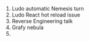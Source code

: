 1. Ludo automatic Nemesis turn
2. Ludo React hot reload issue
3. Reverse Engineering talk
4. Grafy nebula
5. 